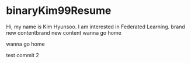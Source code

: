 # binaryKim99Resume

Hi, my name is Kim Hyunsoo. I am interested in Federated Learning.
brand new contentbrand new content
wanna go home



wanna go home



test commit 2